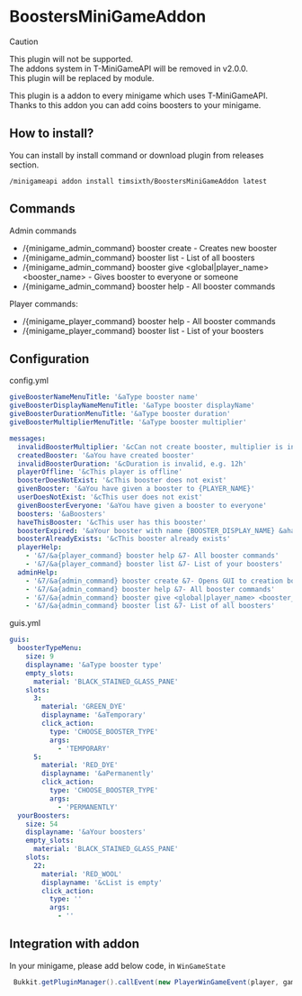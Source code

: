 # BoostersMiniGameAddon

> [!CAUTION]
> This plugin will not be supported.<br>
> The addons system in T-MiniGameAPI will be removed in v2.0.0.<br>
> This plugin will be replaced by module.

This plugin is a addon to every minigame which uses T-MiniGameAPI.<br>
Thanks to this addon you can add coins boosters to your minigame.

## How to install?

You can install by install command or download plugin from releases section. 

`
/minigameapi addon install timsixth/BoostersMiniGameAddon latest
`

## Commands

Admin commands
- /{minigame_admin_command} booster create - Creates new booster
- /{minigame_admin_command} booster list - List of all boosters
- /{minigame_admin_command} booster give <global|player_name> <booster_name> - Gives booster to everyone or someone
- /{minigame_admin_command} booster help - All booster commands

Player commands:
- /{minigame_player_command} booster help - All booster commands
- /{minigame_player_command} booster list - List of your boosters

## Configuration

config.yml
```yaml
giveBoosterNameMenuTitle: '&aType booster name'
giveBoosterDisplayNameMenuTitle: '&aType booster displayName'
giveBoosterDurationMenuTitle: '&aType booster duration'
giveBoosterMultiplierMenuTitle: '&aType booster multiplier'

messages:
  invalidBoosterMultiplier: '&cCan not create booster, multiplier is invalid'
  createdBooster: '&aYou have created booster'
  invalidBoosterDuration: '&cDuration is invalid, e.g. 12h'
  playerOffline: '&cThis player is offline'
  boosterDoesNotExist: '&cThis booster does not exist'
  givenBooster: '&aYou have given a booster to {PLAYER_NAME}'
  userDoesNotExist: '&cThis user does not exist'
  givenBoosterEveryone: '&aYou have given a booster to everyone'
  boosters: '&aBoosters'
  haveThisBooster: '&cThis user has this booster'
  boosterExpired: '&aYour booster with name {BOOSTER_DISPLAY_NAME} &ahas been expired'
  boosterAlreadyExists: '&cThis booster already exists'
  playerHelp:
    - '&7/&a{player_command} booster help &7- All booster commands'
    - '&7/&a{player_command} booster list &7- List of your boosters'
  adminHelp:
    - '&7/&a{admin_command} booster create &7- Opens GUI to creation boosters'
    - '&7/&a{admin_command} booster help &7- All booster commands'
    - '&7/&a{admin_command} booster give <global|player_name> <booster_name> &7- Gives booster to everyone or someone'
    - '&7/&a{admin_command} booster list &7- List of all boosters'
```
guis.yml
```yaml
guis:
  boosterTypeMenu:
    size: 9
    displayname: '&aType booster type'
    empty_slots:
      material: 'BLACK_STAINED_GLASS_PANE'
    slots:
      3:
        material: 'GREEN_DYE'
        displayname: '&aTemporary'
        click_action:
          type: 'CHOOSE_BOOSTER_TYPE'
          args:
            - 'TEMPORARY'
      5:
        material: 'RED_DYE'
        displayname: '&aPermanently'
        click_action:
          type: 'CHOOSE_BOOSTER_TYPE'
          args:
            - 'PERMANENTLY'
  yourBoosters:
    size: 54
    displayname: '&aYour boosters'
    empty_slots:
      material: 'BLACK_STAINED_GLASS_PANE'
    slots:
      22:
        material: 'RED_WOOL'
        displayname: '&cList is empty'
        click_action:
          type: ''
          args:
            - ''
```
## Integration with addon
In your minigame, please add below code, in `WinGameState`

```java
 Bukkit.getPluginManager().callEvent(new PlayerWinGameEvent(player, game, (int) settings.getCostOfWin()));
``` 
